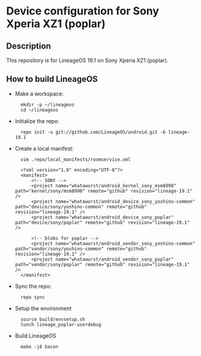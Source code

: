 Device configuration for Sony Xperia XZ1 (poplar)
========================================================

Description
-----------

This repository is for LineageOS 19.1 on Sony Xperia XZ1 (poplar).

How to build LineageOS
----------------------

* Make a workspace:

        mkdir -p ~/lineageos
        cd ~/lineageos

* Initialize the repo:

        repo init -u git://github.com/LineageOS/android.git -b lineage-19.1

* Create a local manifest:

        vim .repo/local_manifests/roomservice.xml

        <?xml version="1.0" encoding="UTF-8"?>
        <manifest>
            <!-- SONY -->
            <project name="whatawurst/android_kernel_sony_msm8998" path="kernel/sony/msm8998" remote="github" revision="lineage-19.1" />
            <project name="whatawurst/android_device_sony_yoshino-common" path="device/sony/yoshino-common" remote="github" revision="lineage-19.1" />
            <project name="whatawurst/android_device_sony_poplar" path="device/sony/poplar" remote="github" revision="lineage-19.1" />

            <!-- blobs for poplar -->
            <project name="whatawurst/android_vendor_sony_yoshino-common" path="vendor/sony/yoshino-common" remote="github" revision="lineage-19.1" />
            <project name="whatawurst/android_vendor_sony_poplar" path="vendor/sony/poplar" remote="github" revision="lineage-19.1" />
        </manifest>

* Sync the repo:

        repo sync

* Setup the environment

        source build/envsetup.sh
        lunch lineage_poplar-userdebug

* Build LineageOS

        make -j8 bacon
